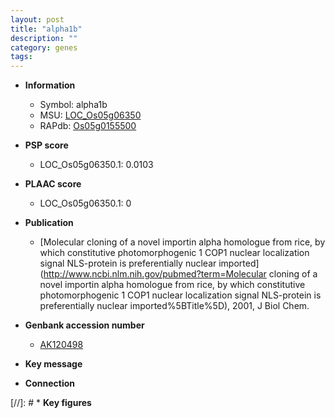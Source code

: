 ```yaml
---
layout: post
title: "alpha1b"
description: ""
category: genes
tags: 
---
```


* **Information**  
    + Symbol: alpha1b  
    + MSU: [LOC_Os05g06350](http://rice.plantbiology.msu.edu/cgi-bin/ORF_infopage.cgi?orf=LOC_Os05g06350)  
    + RAPdb: [Os05g0155500](http://rapdb.dna.affrc.go.jp/viewer/gbrowse_details/irgsp1?name=Os05g0155500)  

* **PSP score**  
    + LOC_Os05g06350.1: 0.0103 

* **PLAAC score**  
    + LOC_Os05g06350.1: 0 

* **Publication**  
    + [Molecular cloning of a novel importin alpha homologue from rice, by which constitutive photomorphogenic 1 COP1 nuclear localization signal NLS-protein is preferentially nuclear imported](http://www.ncbi.nlm.nih.gov/pubmed?term=Molecular cloning of a novel importin alpha homologue from rice, by which constitutive photomorphogenic 1 COP1 nuclear localization signal NLS-protein is preferentially nuclear imported%5BTitle%5D), 2001, J Biol Chem.

* **Genbank accession number**  
    + [AK120498](http://www.ncbi.nlm.nih.gov/nuccore/AK120498)

* **Key message**  

* **Connection**  

[//]: # * **Key figures**  


